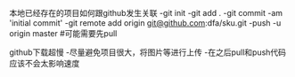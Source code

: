 本地已经存在的项目如何跟github发生关联
    -git init 
    -git add .
    -git commit -am 'initial commit'
    -git remote add origin git@github.com:dfa/sku.git
    -push -u origin master  #可能需要先pull

github下载超慢
    -尽量避免项目很大，将图片等进行上传
    -在之后pull和push代码应该不会太影响速度     